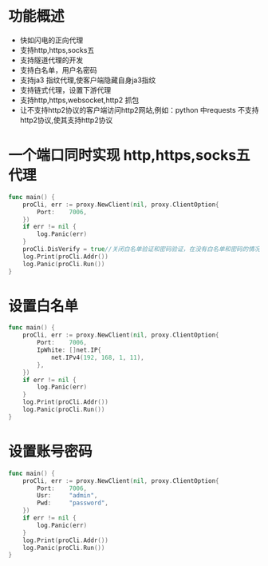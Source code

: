 # 功能概述
* 快如闪电的正向代理
* 支持http,https,socks五
* 支持隧道代理的开发
* 支持白名单，用户名密码
* 支持ja3 指纹代理,使客户端隐藏自身ja3指纹
* 支持链式代理，设置下游代理
* 支持http,https,websocket,http2 抓包
* 让不支持http2协议的客户端访问http2网站,例如：python 中requests 不支持http2协议,使其支持http2协议

#  一个端口同时实现 http,https,socks五 代理
```go
func main() {
	proCli, err := proxy.NewClient(nil, proxy.ClientOption{
		Port:    7006,
	})
	if err != nil {
		log.Panic(err)
	}
	proCli.DisVerify = true//关闭白名单验证和密码验证，在没有白名单和密码的情况下如果不关闭，用不了
	log.Print(proCli.Addr())
	log.Panic(proCli.Run())
}
```
# 设置白名单
```go
func main() {
	proCli, err := proxy.NewClient(nil, proxy.ClientOption{
		Port:    7006,
        IpWhite: []net.IP{
			net.IPv4(192, 168, 1, 11),
		},
	})
	if err != nil {
		log.Panic(err)
	}
	log.Print(proCli.Addr())
	log.Panic(proCli.Run())
}
```
# 设置账号密码
```go
func main() {
	proCli, err := proxy.NewClient(nil, proxy.ClientOption{
		Port:    7006,
       	Usr:     "admin",
		Pwd:     "password",
	})
	if err != nil {
		log.Panic(err)
	}
	log.Print(proCli.Addr())
	log.Panic(proCli.Run())
}
```








